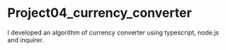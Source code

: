 # Project04_currency_converter
I developed an algorithm of currency converter using typescript, node.js and inquirer.
